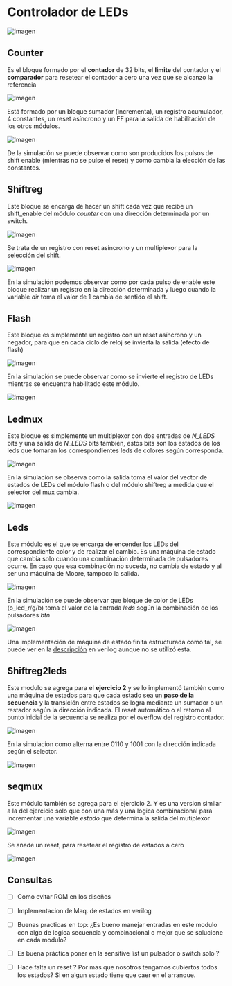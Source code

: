 # Controlador de LEDs 

![Imagen](./img/diagrama_e1.png)


## Counter

Es el bloque formado por el **contador** de 32 bits, el **limite** del contador y el **comparador** para resetear el contador a cero una vez que se alcanzo la referencia

![Imagen](./img/counter.png)

Está formado por  un bloque sumador (incrementa), un registro acumulador, 4 constantes, un reset asíncrono y un FF para la salida de habilitación de los otros módulos. 

![Imagen](./img/tb_counter.png)


De la simulación se puede observar como son producidos los pulsos de shift enable (mientras no se pulse el reset) y como cambia la elección de las constantes. 


## Shiftreg 

Este bloque se encarga de hacer un shift cada vez que recibe un shift_enable del módulo *counter* con una dirección determinada por un switch. 

![Imagen](./img/shiftreg.png)


Se trata de un registro con reset asíncrono y un multiplexor para la selección del shift. 

![Imagen](./img/shift_auto.png)

En la simulación podemos observar como por cada pulso de enable este bloque realizar un registro en la dirección determinada y luego cuando la variable *dir* toma el valor de 1 cambia de sentido el shift. 

## Flash 

Este bloque es simplemente un registro con un reset asíncrono y un negador, para que en cada ciclo de reloj se invierta la salida (efecto de flash) 


![Imagen](./img/flash.png)

En la simulación se puede observar como se invierte el registro de LEDs mientras se encuentra habilitado este módulo. 

![Imagen](./img/flash_tb.png)


## Ledmux

Este bloque es simplemente un multiplexor con dos entradas de *N_LEDS* bits y una salida de *N_LEDS* bits también, estos bits son los estados de los leds que tomaran los correspondientes leds de colores según corresponda. 

![Imagen](./img/ledmux.png)

En la simulación se observa como la salida toma el valor del vector de estados de LEDs del módulo flash o del módulo shiftreg a medida que el selector del mux cambia. 

![Imagen](./img/flash_tb.png)


## Leds 

Este módulo es el que se encarga de encender los LEDs del correspondiente color y de realizar el cambio. Es una máquina de estado que cambia solo cuando una combinación determinada de pulsadores ocurre. En caso que esa combinación no suceda, no cambia de estado y al ser una máquina de Moore, tampoco la salida. 

![Imagen](./img/leds.png)


En la simulación se puede observar que bloque de color de LEDs (o_led_r/g/b) toma el valor de la entrada *leds* según la combinación de los pulsadores *btn* 

![Imagen](./img/tb_leds.png)



Una implementación de máquina de estado finita estructurada como tal, se puede ver en la [descripción](./modulos/FSM_leds) en verilog aunque no se utilizó esta. 

## Shiftreg2leds 

Este modulo se agrega para el **ejercicio 2** y se lo implementó también como una máquina de estados para que cada estado sea un **paso de la secuencia** y la transición entre estados se logra mediante un sumador o un restador según la dirección indicada. El reset automático o el retorno al punto inicial de la secuencia se realiza por el overflow del registro contador. 


![Imagen](./img/shift2led.png)


En la simulacion como alterna entre 0110 y 1001 con la dirección indicada según el selector. 

![Imagen](./img/tb_shiftreg2.png)


## seqmux 

Este módulo también se agrega para el ejercicio 2.  Y es una version similar a la del ejercicio solo que con una más y una logica combinacional para incrementar una variable *estado* que determina la salida del mutiplexor 

![Imagen](./img/seqmux.png)

Se añade un reset, para resetear el registro de estados a cero 

![Imagen](./img/tb_seqmux.png)


## Consultas 

- [ ] Como evitar ROM en los diseños 

- [ ] Implementacion de Maq. de estados en verilog 

- [ ] Buenas practicas en top: ¿Es bueno manejar entradas en este modulo con algo de logica secuencia y combinacional o mejor que se solucione en cada modulo? 

- [ ] Es buena práctica poner en la sensitive list un pulsador o switch solo ? 

- [ ] Hace falta un reset ? Por mas que nosotros tengamos cubiertos  todos los estados? Si en algun estado tiene que caer en el arranque. 
